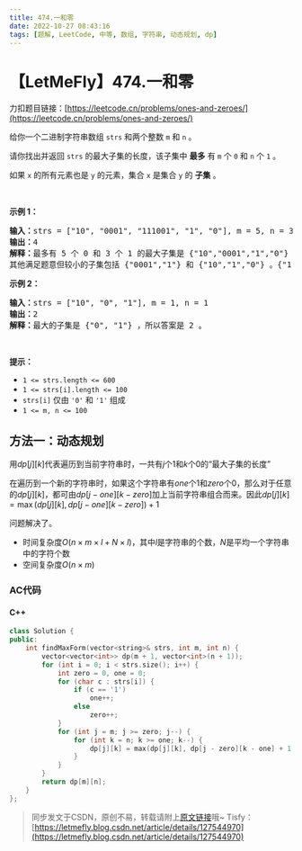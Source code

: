 ```yaml
---
title: 474.一和零
date: 2022-10-27 08:43:16
tags: [题解, LeetCode, 中等, 数组, 字符串, 动态规划, dp]
---
```


# 【LetMeFly】474.一和零

力扣题目链接：[https://leetcode.cn/problems/ones-and-zeroes/](https://leetcode.cn/problems/ones-and-zeroes/)

<p>给你一个二进制字符串数组 <code>strs</code> 和两个整数 <code>m</code> 和 <code>n</code> 。</p>

<div class="MachineTrans-Lines">
<p class="MachineTrans-lang-zh-CN">请你找出并返回 <code>strs</code> 的最大子集的长度，该子集中 <strong>最多</strong> 有 <code>m</code> 个 <code>0</code> 和 <code>n</code> 个 <code>1</code> 。</p>

<p class="MachineTrans-lang-zh-CN">如果 <code>x</code> 的所有元素也是 <code>y</code> 的元素，集合 <code>x</code> 是集合 <code>y</code> 的 <strong>子集</strong> 。</p>
</div>

<p>&nbsp;</p>

<p><strong>示例 1：</strong></p>

<pre>
<strong>输入：</strong>strs = ["10", "0001", "111001", "1", "0"], m = 5, n = 3
<strong>输出：</strong>4
<strong>解释：</strong>最多有 5 个 0 和 3 个 1 的最大子集是 {"10","0001","1","0"} ，因此答案是 4 。
其他满足题意但较小的子集包括 {"0001","1"} 和 {"10","1","0"} 。{"111001"} 不满足题意，因为它含 4 个 1 ，大于 n 的值 3 。
</pre>

<p><strong>示例 2：</strong></p>

<pre>
<strong>输入：</strong>strs = ["10", "0", "1"], m = 1, n = 1
<strong>输出：</strong>2
<strong>解释：</strong>最大的子集是 {"0", "1"} ，所以答案是 2 。
</pre>

<p>&nbsp;</p>

<p><strong>提示：</strong></p>

<ul>
	<li><code>1 &lt;= strs.length &lt;= 600</code></li>
	<li><code>1 &lt;= strs[i].length &lt;= 100</code></li>
	<li><code>strs[i]</code>&nbsp;仅由&nbsp;<code>'0'</code> 和&nbsp;<code>'1'</code> 组成</li>
	<li><code>1 &lt;= m, n &lt;= 100</code></li>
</ul>


    
## 方法一：动态规划

用$dp[j][k]$代表遍历到当前字符串时，一共有$j$个$1$和$k$个$0$的“最大子集的长度”

在遍历到一个新的字符串时，如果这个字符串有$one$个$1$和$zero$个$0$，那么对于任意的$dp[j][k]$，都可由$dp[j - one][k - zero]$加上当前字符串组合而来。因此$dp[j][k] = \max(dp[j][k], dp[j - one][k - zero]) + 1$

问题解决了。

+ 时间复杂度$O(n\times m\times l + N\times l)$，其中$l$是字符串的个数，$N$是平均一个字符串中的字符个数
+ 空间复杂度$O(n\times m)$

### AC代码

#### C++

```cpp
class Solution {
public:
    int findMaxForm(vector<string>& strs, int m, int n) {
        vector<vector<int>> dp(m + 1, vector<int>(n + 1));
        for (int i = 0; i < strs.size(); i++) {
            int zero = 0, one = 0;
            for (char c : strs[i]) {
                if (c == '1')
                    one++;
                else
                    zero++;
            }
            for (int j = m; j >= zero; j--) {
                for (int k = n; k >= one; k--) {
                    dp[j][k] = max(dp[j][k], dp[j - zero][k - one] + 1);
                }
            }
        }
        return dp[m][n];
    }
};
```

> 同步发文于CSDN，原创不易，转载请附上[原文链接](https://blog.tisfy.eu.org/2022/10/27/LeetCode%200474.%E4%B8%80%E5%92%8C%E9%9B%B6/)哦~
> Tisfy：[https://letmefly.blog.csdn.net/article/details/127544970](https://letmefly.blog.csdn.net/article/details/127544970)
